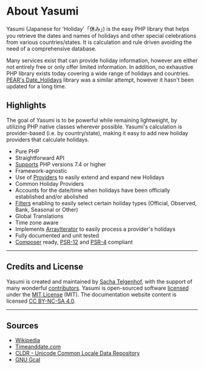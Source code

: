 # About Yasumi

Yasumi (Japanese for 'Holiday'「休み」) is the easy PHP library that helps you retrieve the dates and names
of holidays and other special celebrations from various countries/states. It is calculation and rule driven avoiding the
need of a comprehensive database.

Many services exist that can provide holiday information, however are either not entirely free or only offer limited
information. In addition, no exhaustive PHP library exists today covering a wide range of holidays and
countries. [PEAR's Date_Holidays](https://pear.php.net/package/Date_Holidays) library was a similar attempt, however it
hasn't been updated for a long time.

## Highlights

The goal of Yasumi is to be powerful while remaining lightweight, by utilizing PHP native classes
wherever possible. Yasumi's calculation is provider-based (i.e. by country/state), making it easy to add
new holiday providers that calculate holidays.

- Pure PHP
- Straightforward API
- [Supports](security.md) PHP versions 7.4 or higher
- Framework-agnostic
- Use of [Providers](providers.md) to easily extend and expand new Holidays
- Common Holiday Providers
- Accounts for the date/time when holidays have been officially established and/or abolished
- [Filters](filters.md) enabling to easily select certain holiday types (Official, Observed, Bank, Seasonal or Other)
- Global Translations
- Time zone aware
- Implements [ArrayIterator](https://www.php.net/manual/en/class.arrayiterator.php) to easily process a provider's
  holidays
- Fully documented and unit tested
- [Composer](https://getcomposer.org) ready, [PSR-12](https://www.php-fig.org/psr/psr-12/)
  and [PSR-4](https://www.php-fig.org/psr/psr-4/) compliant

---

## Credits and License

Yasumi is created and maintained
by [Sacha Telgenhof](https://www.sachatelgenhof.com "Sacha Telgenhof's Website"), with the support of many
wonderful [contributors](https://github.com/azuyalabs/yasumi/graphs/contributors "Contributors"). Yasumi
is open-sourced software [licensed](https://github.com/azuyalabs/yasumi/blob/master/LICENSE "licensed") under
the [MIT License](https://opensource.org/licenses/mit-license.php "MIT License") (MIT). The documentation website
content is licensed [CC BY-NC-SA 4.0](https://creativecommons.org/licenses/by-nc-sa/4.0/ "CC BY-NC-SA 4.0").

---

## Sources

- [Wikipedia](https://en.wikipedia.org/wiki/Main_Page "Wikipedia")
- [Timeanddate.com](https://www.timeanddate.com/ "Timeanddate.com")
- [CLDR - Unicode Common Locale Data Repository](http://cldr.unicode.org/ "CLDR - Unicode Common Locale Data Repository")
- [GNU Gcal](https://www.gnu.org/software/gcal/ "GNU Gcal")
